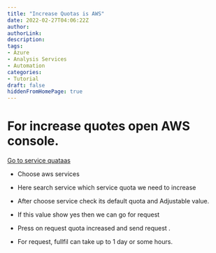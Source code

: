 ```yaml
---
title: "Increase Quotas is AWS"
date: 2022-02-27T04:06:22Z
author:
authorLink:
description:
tags:
- Azure
- Analysis Services
- Automation
categories:
- Tutorial
draft: false
hiddenFromHomePage: true
---
```



# For increase quotes open AWS console.

[Go to service quataas](https://us-east-1.console.aws.amazon.com/servicequotas/home?region=us-east-1#)

* Choose aws services

* Here search service which service quota we need to increase

* After choose service check its default quota and Adjustable value.
* If this value show yes then we can go for request

* Press on request quota increased and send request .

* For request, fullfil can take up to 1 day or some hours.
